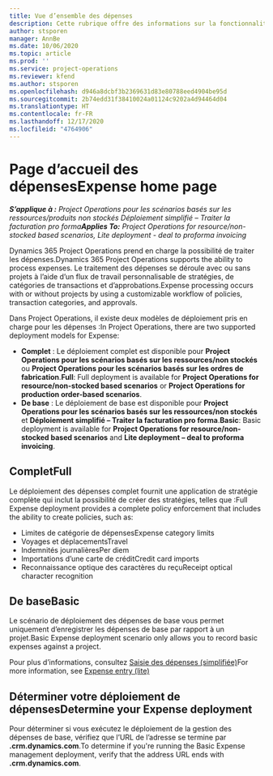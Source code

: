 ```yaml
---
title: Vue d’ensemble des dépenses
description: Cette rubrique offre des informations sur la fonctionnalité Dépenses dans Project Operations.
author: stsporen
manager: AnnBe
ms.date: 10/06/2020
ms.topic: article
ms.prod: ''
ms.service: project-operations
ms.reviewer: kfend
ms.author: stsporen
ms.openlocfilehash: d946a8dcbf3b2369631d83e80788eed4904be95d
ms.sourcegitcommit: 2b74edd31f38410024a01124c9202a4d94464d04
ms.translationtype: HT
ms.contentlocale: fr-FR
ms.lasthandoff: 12/17/2020
ms.locfileid: "4764906"
---
```

# <a name="expense-home-page"></a><span data-ttu-id="e8347-103">Page d’accueil des dépenses</span><span class="sxs-lookup"><span data-stu-id="e8347-103">Expense home page</span></span>

<span data-ttu-id="e8347-104">_**S’applique à :** Project Operations pour les scénarios basés sur les ressources/produits non stockés Déploiement simplifié – Traiter la facturation pro forma_</span><span class="sxs-lookup"><span data-stu-id="e8347-104">_**Applies To:** Project Operations for resource/non-stocked based scenarios, Lite deployment - deal to proforma invoicing_</span></span>


<span data-ttu-id="e8347-105">Dynamics 365 Project Operations prend en charge la possibilité de traiter les dépenses.</span><span class="sxs-lookup"><span data-stu-id="e8347-105">Dynamics 365 Project Operations supports the ability to process expenses.</span></span> <span data-ttu-id="e8347-106">Le traitement des dépenses se déroule avec ou sans projets à l’aide d’un flux de travail personnalisable de stratégies, de catégories de transactions et d’approbations.</span><span class="sxs-lookup"><span data-stu-id="e8347-106">Expense processing occurs with or without projects by using a customizable workflow of policies, transaction categories, and approvals.</span></span>

<span data-ttu-id="e8347-107">Dans Project Operations, il existe deux modèles de déploiement pris en charge pour les dépenses :</span><span class="sxs-lookup"><span data-stu-id="e8347-107">In Project Operations, there are two supported deployment models for Expense:</span></span> 

- <span data-ttu-id="e8347-108">**Complet** : Le déploiement complet est disponible pour **Project Operations pour les scénarios basés sur les ressources/non stockés** ou **Project Operations pour les scénarios basés sur les ordres de fabrication**.</span><span class="sxs-lookup"><span data-stu-id="e8347-108">**Full**: Full deployment is available for **Project Operations for resource/non-stocked based scenarios** or **Project Operations for production order-based scenarios**.</span></span>
- <span data-ttu-id="e8347-109">**De base** : Le déploiement de base est disponible pour **Project Operations pour les scénarios basés sur les ressources/non stockés** et **Déploiement simplifié – Traiter la facturation pro forma**.</span><span class="sxs-lookup"><span data-stu-id="e8347-109">**Basic**: Basic deployment is available for **Project Operations for resource/non-stocked based scenarios** and **Lite deployment – deal to proforma invoicing**.</span></span>

## <a name="full"></a><span data-ttu-id="e8347-110">Complet</span><span class="sxs-lookup"><span data-stu-id="e8347-110">Full</span></span> 
<span data-ttu-id="e8347-111">Le déploiement des dépenses complet fournit une application de stratégie complète qui inclut la possibilité de créer des stratégies, telles que :</span><span class="sxs-lookup"><span data-stu-id="e8347-111">Full Expense deployment provides a complete policy enforcement that includes the ability to create policies, such as:</span></span>

  - <span data-ttu-id="e8347-112">Limites de catégorie de dépenses</span><span class="sxs-lookup"><span data-stu-id="e8347-112">Expense category limits</span></span>
  - <span data-ttu-id="e8347-113">Voyages et déplacements</span><span class="sxs-lookup"><span data-stu-id="e8347-113">Travel</span></span>
  - <span data-ttu-id="e8347-114">Indemnités journalières</span><span class="sxs-lookup"><span data-stu-id="e8347-114">Per diem</span></span>
  - <span data-ttu-id="e8347-115">Importations d’une carte de crédit</span><span class="sxs-lookup"><span data-stu-id="e8347-115">Credit card imports</span></span>
  - <span data-ttu-id="e8347-116">Reconnaissance optique des caractères du reçu</span><span class="sxs-lookup"><span data-stu-id="e8347-116">Receipt optical character recognition</span></span>

## <a name="basic"></a><span data-ttu-id="e8347-117">De base</span><span class="sxs-lookup"><span data-stu-id="e8347-117">Basic</span></span> 
<span data-ttu-id="e8347-118">Le scénario de déploiement des dépenses de base vous permet uniquement d’enregistrer les dépenses de base par rapport à un projet.</span><span class="sxs-lookup"><span data-stu-id="e8347-118">Basic Expense deployment scenario only allows you to record basic expenses against a project.</span></span> 

<span data-ttu-id="e8347-119">Pour plus d’informations, consultez [Saisie des dépenses (simplifiée)](basic-expense.md)</span><span class="sxs-lookup"><span data-stu-id="e8347-119">For more information, see [Expense entry (lite)](basic-expense.md)</span></span>

## <a name="determine-your-expense-deployment"></a><span data-ttu-id="e8347-120">Déterminer votre déploiement de dépenses</span><span class="sxs-lookup"><span data-stu-id="e8347-120">Determine your Expense deployment</span></span>
<span data-ttu-id="e8347-121">Pour déterminer si vous exécutez le déploiement de la gestion des dépenses de base, vérifiez que l’URL de l’adresse se termine par **.crm.dynamics.com**.</span><span class="sxs-lookup"><span data-stu-id="e8347-121">To determine if you're running the Basic Expense management deployment, verify that the address URL ends with **.crm.dynamics.com**.</span></span> 

